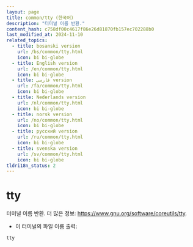 ```yaml
---
layout: page
title: common/tty (한국어)
description: "터미널 이름 반환."
content_hash: c758df00c4617f86e26d81870fb157ec702288b0
last_modified_at: 2024-11-10
related_topics:
  - title: bosanski version
    url: /bs/common/tty.html
    icon: bi bi-globe
  - title: English version
    url: /en/common/tty.html
    icon: bi bi-globe
  - title: فارسی version
    url: /fa/common/tty.html
    icon: bi bi-globe
  - title: Nederlands version
    url: /nl/common/tty.html
    icon: bi bi-globe
  - title: norsk version
    url: /no/common/tty.html
    icon: bi bi-globe
  - title: русский version
    url: /ru/common/tty.html
    icon: bi bi-globe
  - title: svenska version
    url: /sv/common/tty.html
    icon: bi bi-globe
tldri18n_status: 2
---
```

# tty

터미널 이름 반환.
더 많은 정보: <https://www.gnu.org/software/coreutils/tty>.

- 이 터미널의 파일 이름 출력:

`tty`
